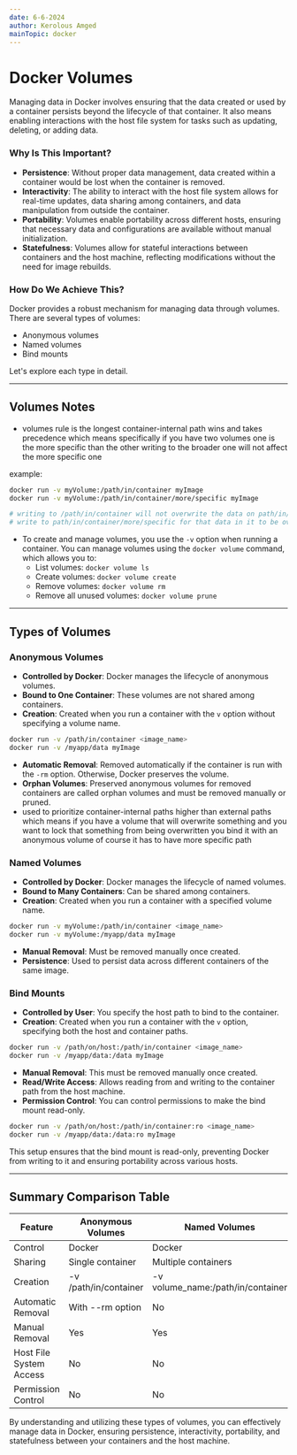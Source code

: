 ```yaml
---
date: 6-6-2024
author: Kerolous Amged
mainTopic: docker
---
```

# Docker Volumes

Managing data in Docker involves ensuring that the data created or used by a container persists beyond the lifecycle of that container. It also means enabling interactions with the host file system for tasks such as updating, deleting, or adding data.

### Why Is This Important?

- **Persistence**: Without proper data management, data created within a container would be lost when the container is removed.
- **Interactivity**: The ability to interact with the host file system allows for real-time updates, data sharing among containers, and data manipulation from outside the container.
- **Portability**: Volumes enable portability across different hosts, ensuring that necessary data and configurations are available without manual initialization.
- **Statefulness**: Volumes allow for stateful interactions between containers and the host machine, reflecting modifications without the need for image rebuilds.

### How Do We Achieve This?

Docker provides a robust mechanism for managing data through volumes. There are several types of volumes:

- Anonymous volumes
- Named volumes
- Bind mounts

Let's explore each type in detail.

---

## Volumes Notes

- volumes rule is the longest container-internal path wins and takes precedence which means specifically if you have two volumes one is the more specific than the other writing to the broader one will not affect the more specific one

example: 

```bash
docker run -v myVolume:/path/in/container myImage
docker run -v myVolume:/path/in/container/more/specific myImage

# writing to /path/in/container will not overwrite the data on path/in/container/more/specific you have to manually 
# write to path/in/container/more/specific for that data in it to be overwritten 
```

- To create and manage volumes, you use the `-v` option when running a container. You can manage volumes using the `docker volume` command, which allows you to:
    - List volumes: `docker volume ls`
    - Create volumes: `docker volume create`
    - Remove volumes: `docker volume rm`
    - Remove all unused volumes: `docker volume prune`

---

## Types of Volumes

### Anonymous Volumes

- **Controlled by Docker**: Docker manages the lifecycle of anonymous volumes.
- **Bound to One Container**: These volumes are not shared among containers.
- **Creation**: Created when you run a container with the `v` option without specifying a volume name.

```bash
docker run -v /path/in/container <image_name>
docker run -v /myapp/data myImage

```

- **Automatic Removal**: Removed automatically if the container is run with the `-rm` option. Otherwise, Docker preserves the volume.
- **Orphan Volumes**: Preserved anonymous volumes for removed containers are called orphan volumes and must be removed manually or pruned.
- used to prioritize container-internal paths higher than external paths which means if you have a volume that will overwrite something and you want to lock that something from being overwritten you bind it with an anonymous volume of course it has to have more specific path

### Named Volumes

- **Controlled by Docker**: Docker manages the lifecycle of named volumes.
- **Bound to Many Containers**: Can be shared among containers.
- **Creation**: Created when you run a container with a specified volume name.

```bash
docker run -v myVolume:/path/in/container <image_name>
docker run -v myVolume:/myapp/data myImage

```

- **Manual Removal**: Must be removed manually once created.
- **Persistence**: Used to persist data across different containers of the same image.

### Bind Mounts

- **Controlled by User**: You specify the host path to bind to the container.
- **Creation**: Created when you run a container with the `v` option, specifying both the host and container paths.

```bash
docker run -v /path/on/host:/path/in/container <image_name>
docker run -v /myapp/data:/data myImage

```

- **Manual Removal**: This must be removed manually once created.
- **Read/Write Access**: Allows reading from and writing to the container path from the host machine.
- **Permission Control**: You can control permissions to make the bind mount read-only.

```bash
docker run -v /path/on/host:/path/in/container:ro <image_name>
docker run -v /myapp/data:/data:ro myImage

```

This setup ensures that the bind mount is read-only, preventing Docker from writing to it and ensuring portability across various hosts.

---

## Summary Comparison Table

| Feature | Anonymous Volumes | Named Volumes | Bind Mounts |
| --- | --- | --- | --- |
| Control | Docker | Docker | User |
| Sharing | Single container | Multiple containers | Multiple containers |
| Creation | -v /path/in/container | -v volume_name:/path/in/container | -v /host/path:/container/path |
| Automatic Removal | With --rm option | No | No |
| Manual Removal | Yes | Yes | Yes |
| Host File System Access | No | No | Yes |
| Permission Control | No | No | Yes (ro for read-only) |

By understanding and utilizing these types of volumes, you can effectively manage data in Docker, ensuring persistence, interactivity, portability, and statefulness between your containers and the host machine.
